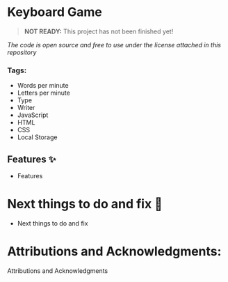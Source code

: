 # Keyboard Game 
> **NOT READY:** This project has not been finished yet!

*The code is open source and free to use under the license attached in this repository* 

### Tags:
- Words per minute
- Letters per minute
- Type
- Writer
- JavaScript
- HTML
- CSS
- Local Storage

## Features ✨
- Features

# Next things to do and fix 🚀
- Next things to do and fix

# Attributions and Acknowledgments:
Attributions and Acknowledgments